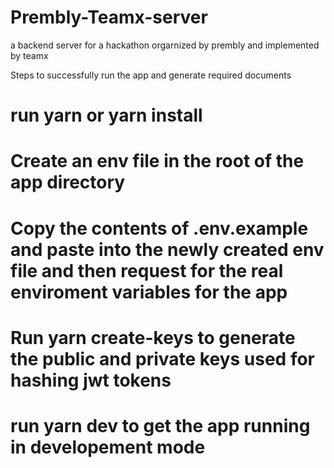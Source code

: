 # Prembly-Teamx-server

a backend server for a hackathon orgarnized by prembly and implemented by teamx

Steps to successfully run the app and generate required documents

# run yarn or yarn install

# Create an env file in the root of the app directory

# Copy the contents of .env.example and paste into the newly created env file and then request for the real enviroment variables for the app

# Run yarn create-keys to generate the public and private keys used for hashing jwt tokens

# run yarn dev to get the app running in developement mode

